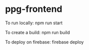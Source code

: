 # ppg-frontend

To run locally: npm run start

To create a build: npm run build

To deploy on firebase: firebase deploy
